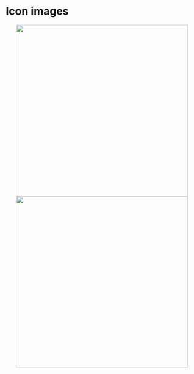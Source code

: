 # Icon images

<p align="center">
<img width="450" src="https://raw.githubusercontent.com/shinokada/cssgg-icons/main/static/images/svelte-cssgg-icons-color.webp" />
<img width="450" src="https://raw.githubusercontent.com/shinokada/cssgg-icons/main/static/images/svelte-cssgg-icons.webp" />
</p>
